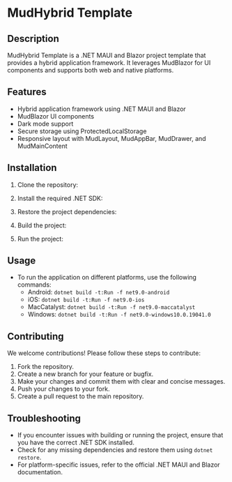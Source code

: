 # MudHybrid Template

## Description
MudHybrid Template is a .NET MAUI and Blazor project template that provides a hybrid application framework. It leverages MudBlazor for UI components and supports both web and native platforms.

## Features
- Hybrid application framework using .NET MAUI and Blazor
- MudBlazor UI components
- Dark mode support
- Secure storage using ProtectedLocalStorage
- Responsive layout with MudLayout, MudAppBar, MudDrawer, and MudMainContent

## Installation
1. Clone the repository:
   
2. Install the required .NET SDK:
   
3. Restore the project dependencies:
   
4. Build the project:
   
5. Run the project:
   
## Usage
- To run the application on different platforms, use the following commands:
  - Android: `dotnet build -t:Run -f net9.0-android`
  - iOS: `dotnet build -t:Run -f net9.0-ios`
  - MacCatalyst: `dotnet build -t:Run -f net9.0-maccatalyst`
  - Windows: `dotnet build -t:Run -f net9.0-windows10.0.19041.0`

## Contributing
We welcome contributions! Please follow these steps to contribute:
1. Fork the repository.
2. Create a new branch for your feature or bugfix.
3. Make your changes and commit them with clear and concise messages.
4. Push your changes to your fork.
5. Create a pull request to the main repository.

## Troubleshooting
- If you encounter issues with building or running the project, ensure that you have the correct .NET SDK installed.
- Check for any missing dependencies and restore them using `dotnet restore`.
- For platform-specific issues, refer to the official .NET MAUI and Blazor documentation.